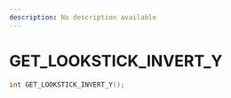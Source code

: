 ```yaml
---
description: No description available 
---
```


# GET_LOOKSTICK_INVERT_Y

```cpp
int GET_LOOKSTICK_INVERT_Y();
```